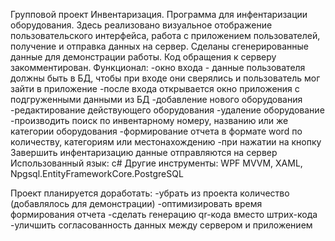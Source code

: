 Групповой проект Инвентаризация. Программа для инфентаризации оборудования. Здесь реализовано визуальное отображение пользовательского интерфейса, работа с приложением пользователей, получение и отправка данных на сервер. Сделаны сгенерированные данные для демонстрации работы. Код обращения к серверу закомментирован.
Функционал: 
-окно входа - данные пользователя должны быть в БД, чтобы при входе они сверялись и пользователь мог зайти в приложение
-после входа открывается окно приложения с подгруженными данными из БД
-добавление нового оборудования
-редактирование действующего оборудования
-удаление оборудование
-производить поиск по инвентарному номеру, названию или же категории оборудования
-формирование отчета в формате word по количеству, категориям или местонахождению
-при нажатии на кнопку Завершить инфентаризацию данные отправляются на сервер
Использованный язык: c#
Другие инструменты: WPF MVVM, XAML, Npgsql.EntityFrameworkCore.PostgreSQL

Проект планируется доработать:
-убрать из проекта количество (добавлялось для демонстрации)
-оптимизировать время формирования отчета
-сделать генерацию qr-кода вместо штрих-кода
-уличшить согласованность данных между сервером и приложением
